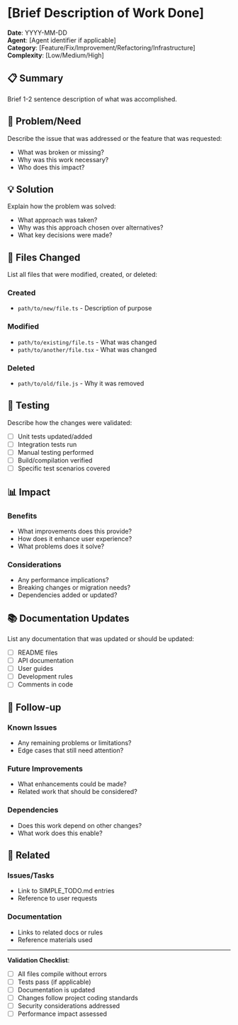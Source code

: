 # [Brief Description of Work Done]

**Date**: YYYY-MM-DD  
**Agent**: [Agent identifier if applicable]  
**Category**: [Feature/Fix/Improvement/Refactoring/Infrastructure]  
**Complexity**: [Low/Medium/High]  

## 📋 Summary

Brief 1-2 sentence description of what was accomplished.

## 🎯 Problem/Need

Describe the issue that was addressed or the feature that was requested:
- What was broken or missing?
- Why was this work necessary?
- Who does this impact?

## 💡 Solution

Explain how the problem was solved:
- What approach was taken?
- Why was this approach chosen over alternatives?
- What key decisions were made?

## 📁 Files Changed

List all files that were modified, created, or deleted:

### Created
- `path/to/new/file.ts` - Description of purpose

### Modified
- `path/to/existing/file.ts` - What was changed
- `path/to/another/file.tsx` - What was changed

### Deleted
- `path/to/old/file.js` - Why it was removed

## 🧪 Testing

Describe how the changes were validated:
- [ ] Unit tests updated/added
- [ ] Integration tests run
- [ ] Manual testing performed
- [ ] Build/compilation verified
- [ ] Specific test scenarios covered

## 📊 Impact

### Benefits
- What improvements does this provide?
- How does it enhance user experience?
- What problems does it solve?

### Considerations
- Any performance implications?
- Breaking changes or migration needs?
- Dependencies added or updated?

## 📚 Documentation Updates

List any documentation that was updated or should be updated:
- [ ] README files
- [ ] API documentation
- [ ] User guides
- [ ] Development rules
- [ ] Comments in code

## 🔄 Follow-up

### Known Issues
- Any remaining problems or limitations?
- Edge cases that still need attention?

### Future Improvements
- What enhancements could be made?
- Related work that should be considered?

### Dependencies
- Does this work depend on other changes?
- What work does this enable?

## 🔗 Related

### Issues/Tasks
- Link to SIMPLE_TODO.md entries
- Reference to user requests

### Documentation
- Links to related docs or rules
- Reference materials used

---

**Validation Checklist**:
- [ ] All files compile without errors
- [ ] Tests pass (if applicable)
- [ ] Documentation is updated
- [ ] Changes follow project coding standards
- [ ] Security considerations addressed
- [ ] Performance impact assessed
